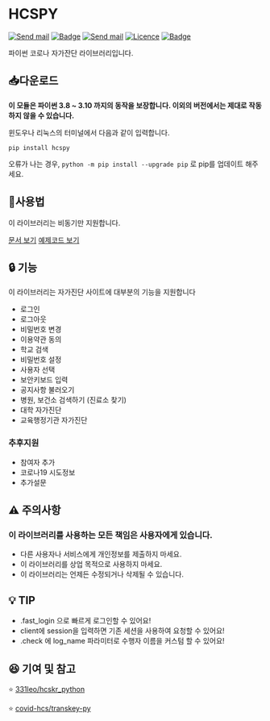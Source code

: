 # HCSPY

[![Send mail](https://img.shields.io/badge/-decave27@gmail.com-63d863?style=flat-square&logo=gmail&logoColor=white&link=mailto:decave27@gmail.com)](mailto:decave27@gmail.com) [![Badge](https://img.shields.io/pypi/v/hcspy?label=Version&style=flat-square)](https://pypi.org/project/hcspy/) [![Send mail](https://img.shields.io/pypi/dm/hcspy?color=orange&label=Downloads&style=flat-square)](https://pypi.org/project/hcspy/) [![Licence](https://img.shields.io/pypi/l/hcspy?label=License&style=flat-square)](https://github.com/decave27/hcspy/blob/main/LICENSE) [![Badge](https://img.shields.io/pypi/status/hcspy?color=%230099ff&label=Status&style=flat-square)]() <br>

파이썬 코로나 자가잔단 라이브러리입니다.


## 📥다운로드

**이 모듈은 파이썬 3.8 ~ 3.10 까지의 동작을 보장합니다.
이외의 버전에서는 제대로 작동하지 않을 수 있습니다.**

윈도우나 리눅스의 터미널에서 다음과 같이 입력합니다.

```shell
pip install hcspy
```

오류가 나는 경우, `python -m pip install --upgrade pip` 로 pip를 업데이트 해주세요.

## 🤖사용법

이 라이브러리는 비동기만 지원합니다.

[문서 보기](https://decave27.gitbook.io/hcspy/)
[예제코드 보기](https://github.com/decave27/hcspy/blob/main/example/example.md)

## 🔒 기능

이 라이브러리는 자가진단 사이트에 대부분의 기능을 지원합니다

- 로그인
- 로그아웃
- 비밀번호 변경
- 이용약관 동의
- 학교 검색
- 비밀번호 설정
- 사용자 선택
- 보안키보드 입력
- 공지사항 불러오기
- 병원, 보건소 검색하기 (진료소 찾기)
- 대학 자가진단 
- 교육행정기관 자가진단

### 추후지원
- 참여자 추가
- 코로나19 시도정보
- 추가설문

## ⚠️ 주의사항

### 이 라이브러리를 사용하는 모든 책임은 사용자에게 있습니다.

- 다른 사용자나 서비스에게 개인정보를 제출하지 마세요.
- 이 라이브러리를 상업 목적으로 사용하지 마세요.
- 이 라이브러리는 언제든 수정되거나 삭제될 수 있습니다.

## 💡 TIP
- <HCSClient>.fast_login 으로 빠르게 로그인할 수 있어요!
- client에 session을 입력하면 기존 세션을 사용하여 요청할 수 있어요!
- <User>.check 에 log_name 파라미터로 수행자 이름을 커스텀 할 수 있어요!

## 😆 기여 및 참고

⭐ [331leo/hcskr_python](https://github.com/331leo/hcskr_python)

⭐ [covid-hcs/transkey-py](https://github.com/covid-hcs/transkey-py)








